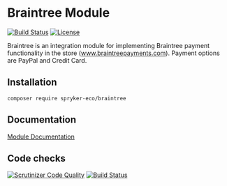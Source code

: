 # Braintree Module


[![Build Status](https://travis-ci.org/spryker-eco/braintree.svg?branch=dev)](https://travis-ci.org/spryker-eco/braintree)
[![License](https://img.shields.io/github/license/spryker-eco/braintree.svg?b=dev)](https://github.com/spryker-eco/braintree)

Braintree is an integration module for implementing Braintree payment functionality in the store (www.braintreepayments.com). Payment options are PayPal and Credit Card.

## Installation

```
composer require spryker-eco/braintree
```

## Documentation

[Module Documentation](https://academy.spryker.com/developing_with_spryker/3rd-party_integration/integration_payment_braintree.html)

## Code checks

[![Scrutinizer Code Quality](https://scrutinizer-ci.com/g/spryker-eco/braintree/badges/quality-score.png?b=dev)](https://scrutinizer-ci.com/g/spryker-eco/braintree/?branch=dev)
[![Build Status](https://scrutinizer-ci.com/g/spryker-eco/braintree/badges/build.png?b=dev)](https://scrutinizer-ci.com/g/spryker-eco/braintree/build-status/dev)
